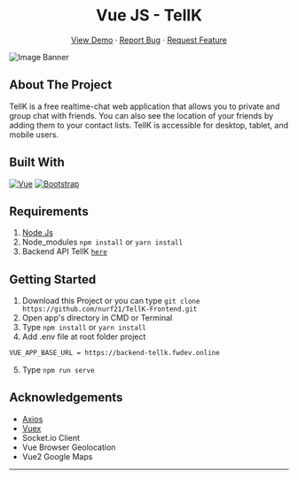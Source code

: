 <h1 align='center'>Vue JS - TellK</h1>
  <p align="center">
    <a href="https://tellk.netlify.app/">View Demo</a>
    ·
    <a href="https://github.com/nurf21/TellK-Frontend/issues">Report Bug</a>
    ·
    <a href="https://github.com/nurf21/TellK-Frontend/issues">Request Feature</a>
  </p>

![Image Banner](https://user-images.githubusercontent.com/59104753/96247777-c820ac80-0fd4-11eb-9da2-9f64f66ed27f.jpg)

## About The Project
TellK is a free realtime-chat web application that allows you to private and group chat with friends. You can also see the location of your friends by adding them to your contact lists. TellK is accessible for desktop, tablet, and mobile users.

## Built With

[![Vue](https://img.shields.io/badge/Vue-v2.6.11-green)](https://github.com/vuejs/vue)
[![Bootstrap](https://img.shields.io/badge/Bootstrap-v4.5.2-blue)](https://github.com/bootstrap-vue/bootstrap-vue)

## Requirements

1. <a href="https://nodejs.org/en/download/">Node Js</a>
2. Node_modules `npm install` or `yarn install`
3. Backend API TellK [`here`](https://github.com/nurf21/TellK-API-Express)

## Getting Started

1. Download this Project or you can type `git clone https://github.com/nurf21/TellK-Frontend.git`
2. Open app's directory in CMD or Terminal
3. Type `npm install` or `yarn install`
4. Add .env file at root folder project
```sh
VUE_APP_BASE_URL = https://backend-tellk.fwdev.online
```
5. Type `npm run serve`

## Acknowledgements

- [Axios](https://www.npmjs.com/package/axios)
- [Vuex](https://vuex.vuejs.org/)
- Socket.io Client
- Vue Browser Geolocation
- Vue2 Google Maps

---
